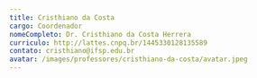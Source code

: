 ```yaml
---
title: Cristhiano da Costa
cargo: Coordenador
nomeCompleto: Dr. Cristhiano da Costa Herrera
curriculo: http://lattes.cnpq.br/1445330128135589
contato: cristhiano@ifsp.edu.br
avatar: /images/professores/cristhiano-da-costa/avatar.jpeg
---
```

